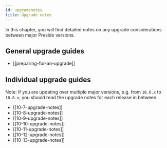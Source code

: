 ```yaml
---
id: upgradenotes
title: Upgrade notes
---
```


In this chapter, you will find detailed notes on any upgrade considerations between major Preside versions.

## General upgrade guides

* [[preparing-for-an-upgrade]]

## Individual upgrade guides

Note: If you are updating over multiple major versions, e.g. from `10.6.x` to `10.8.x`, you should read the upgrade notes for each release in between.

* [[10-7-upgrade-notes]]
* [[10-8-upgrade-notes]]
* [[10-9-upgrade-notes]]
* [[10-10-upgrade-notes]]
* [[10-11-upgrade-notes]]
* [[10-12-upgrade-notes]]
* [[10-13-upgrade-notes]]
